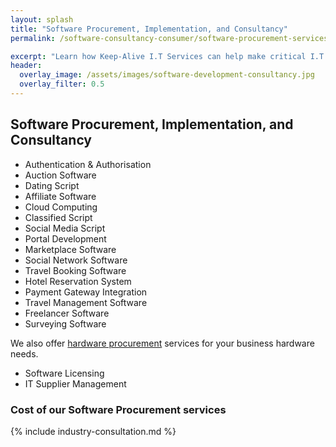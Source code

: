 ```yaml
---
layout: splash
title: "Software Procurement, Implementation, and Consultancy"
permalink: /software-consultancy-consumer/software-procurement-services

excerpt: "Learn how Keep-Alive I.T Services can help make critical I.T Software decisions and develop bespoke Software solutions for your business."
header:
  overlay_image: /assets/images/software-development-consultancy.jpg
  overlay_filter: 0.5 
---
```

## Software Procurement, Implementation, and Consultancy
- Authentication & Authorisation
- Auction Software
- Dating Script
- Affiliate Software
- Cloud Computing
- Classified Script
- Social Media Script
- Portal Development
- Marketplace Software
- Social Network Software
- Travel Booking Software
- Hotel Reservation System
- Payment Gateway Integration
- Travel Management Software
- Freelancer Software
- Surveying Software

We also offer <a href="/it-operations-consultancy/hardware-procurement">hardware procurement</a> services for your business hardware needs.

- Software Licensing
- IT Supplier Management

### Cost of our Software Procurement services


{% include industry-consultation.md %}